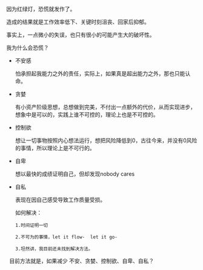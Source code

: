 因为红绿灯，恐慌就发作了。

造成的结果就是工作效率低下、关键时刻沮丧、回家后抑郁。

事实上，一点微小的失误，也只有很小的可能产生大的破坏性。

我为什么会恐慌？

- 不安感

  怕承担起我能力之外的责任，实际上，如果真是超出能力之外，那也只能认命。

- 贪婪

  有小资产阶级思想，总想做到完美，不付出一点额外的代价，从而实现进步，想象中是可以的，实践上谁不可控的，理论上也是不可控的。

- 控制欲

  想让一切事物按照内心想法运行，想把风险降低到0，古往今来，并没有0风险的事情，所以理论上是不可行的。

- 自卑
  
  想以最快的成绩证明自己，但却发现nobody cares 

- 自私

  表现在因自己感受导致工作质量受损。
  
  
  
  如何解决：
  
  
      1.时间证明一切
      
      2.不可为的事情，let it flow-  let it go- 
      
      3.坦然讲，我目前还未找到解决方法。
      
  
  
目前方法就是，如果减少 不安、贪婪、控制欲、自卑、自私？
